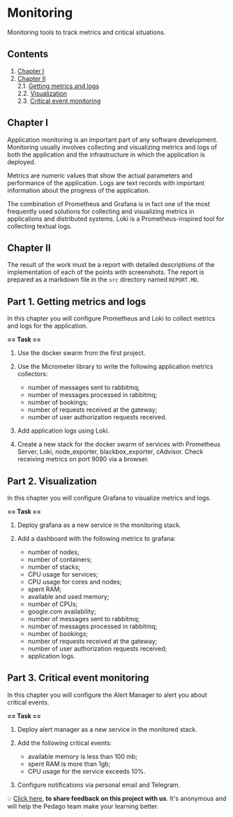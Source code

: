 # Monitoring

Monitoring tools to track metrics and critical situations.

## Contents

1. [Chapter I](#chapter-i) 
2. [Chapter II](#chapter-ii) \
   2.1. [Getting metrics and logs](#part-1-getting-metrics-and-logs) \
   2.2. [Visualization](#part-2-visualization) \
   2.3. [Critical event monitoring](#part-3-critical-event-monitoring) 


## Chapter I

Application monitoring is an important part of any software development. Monitoring usually involves collecting and visualizing metrics and logs of both the application and the infrastructure in which the application is deployed. 

Metrics are numeric values that show the actual parameters and performance of the application. Logs are text records with important information about the progress of the application.

The combination of Prometheus and Grafana is in fact one of the most frequently used solutions for collecting and visualizing metrics in applications and distributed systems. Loki is a Prometheus-inspired tool for collecting textual logs.

## Chapter II

The result of the work must be a report with detailed descriptions of the implementation of each of the points with screenshots. The report is prepared as a markdown file in the `src` directory named `REPORT.MD`.

## Part 1. Getting metrics and logs

In this chapter you will configure Prometheus and Loki to collect metrics and logs for the application.

**== Task ==**

1) Use the docker swarm from the first project. 

2) Use the Micrometer library to write the following application metrics collectors: 
   - number of messages sent to rabbitmq;
   - number of messages processed in rabbitmq;
   - number of bookings;
   - number of requests received at the gateway;
   - number of user authorization requests received.

3) Add application logs using Loki.

4) Create a new stack for the docker swarm of services with Prometheus Server, Loki, node_exporter, blackbox_exporter, cAdvisor. Check receiving metrics on port 9090 via a browser.

## Part 2. Visualization

In this chapter you will configure Grafana to visualize metrics and logs.

**== Task ==**

1) Deploy grafana as a new service in the monitoring stack.

2) Add a dashboard with the following metrics to grafana:
   - number of nodes;
   - number of containers;
   - number of stacks;
   - CPU usage for services;
   - CPU usage for cores and nodes;
   - spent RAM;
   - available and used memory;
   - number of CPUs;
   - google.com availability;
   - number of messages sent to rabbitmq;
   - number of messages processed in rabbitmq;
   - number of bookings;
   - number of requests received at the gateway;
   - number of user authorization requests received;
   - application logs.

## Part 3. Critical event monitoring

In this chapter you will configure the Alert Manager to alert you about critical events.

**== Task ==**

1) Deploy alert manager as a new service in the monitored stack.

2) Add the following critical events:
   - available memory is less than 100 mb;
   - spent RAM is more than 1gb;
   - CPU usage for the service exceeds 10%.

3) Configure notifications via personal email and Telegram.

💡 [Click here](https://forms.yandex.ru/cloud/6475c297f47e7323e1eca25c/), **to share feedback on this project with us**. It's anonymous and will help the Pedago team make your learning better.